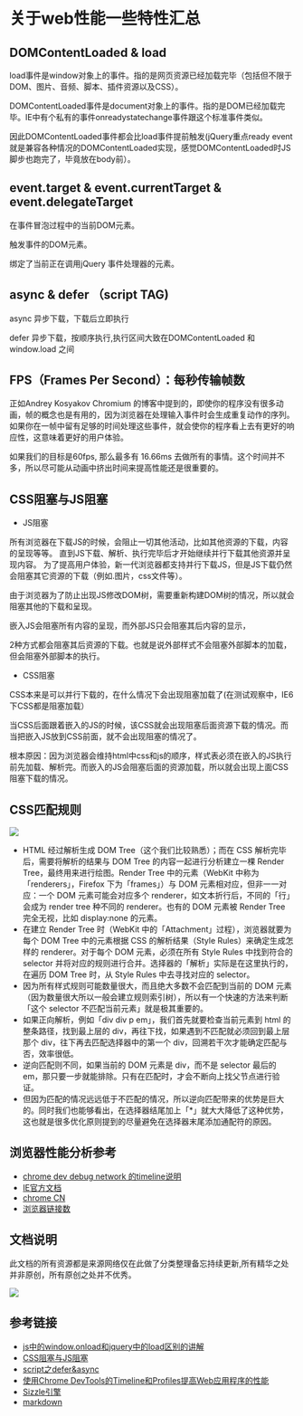 # 关于web性能一些特性汇总

## DOMContentLoaded & load

load事件是window对象上的事件。指的是网页资源已经加载完毕（包括但不限于DOM、图片、音频、脚本、插件资源以及CSS）。

DOMContentLoaded事件是document对象上的事件。指的是DOM已经加载完毕。IE中有个私有的事件onreadystatechange事件跟这个标准事件类似。

因此DOMContentLoaded事件都会比load事件提前触发(jQuery重点ready event 就是兼容各种情况的DOMContentLoaded实现，感觉DOMContentLoaded时JS脚步也跑完了，毕竟放在body前）。

## event.target & event.currentTarget & event.delegateTarget

  在事件冒泡过程中的当前DOM元素。

  触发事件的DOM元素。

  绑定了当前正在调用jQuery 事件处理器的元素。

## async & defer （script TAG)
  async 异步下载，下载后立即执行

  defer 异步下载，按顺序执行,执行区间大致在DOMContentLoaded 和window.load 之间

## FPS（Frames Per Second）：每秒传输帧数
正如Andrey Kosyakov Chromium 的博客中提到的，即使你的程序没有很多动画，帧的概念也是有用的，因为浏览器在处理输入事件时会生成重复动作的序列。如果你在一帧中留有足够的时间处理这些事件，就会使你的程序看上去有更好的响应性，这意味着更好的用户体验。

如果我们的目标是60fps, 那么最多有 16.66ms 去做所有的事情。这个时间并不多，所以尽可能从动画中挤出时间来提高性能还是很重要的。
## CSS阻塞与JS阻塞
- JS阻塞

所有浏览器在下载JS的时候，会阻止一切其他活动，比如其他资源的下载，内容的呈现等等。
直到JS下载、解析、执行完毕后才开始继续并行下载其他资源并呈现内容。
为了提高用户体验，新一代浏览器都支持并行下载JS，但是JS下载仍然会阻塞其它资源的下载（例如.图片，css文件等）。

由于浏览器为了防止出现JS修改DOM树，需要重新构建DOM树的情况，所以就会阻塞其他的下载和呈现。

嵌入JS会阻塞所有内容的呈现，而外部JS只会阻塞其后内容的显示，

2种方式都会阻塞其后资源的下载。也就是说外部样式不会阻塞外部脚本的加载，但会阻塞外部脚本的执行。

 

 

- CSS阻塞

CSS本来是可以并行下载的，在什么情况下会出现阻塞加载了(在测试观察中，IE6下CSS都是阻塞加载）

当CSS后面跟着嵌入的JS的时候，该CSS就会出现阻塞后面资源下载的情况。而当把嵌入JS放到CSS前面，就不会出现阻塞的情况了。

根本原因：因为浏览器会维持html中css和js的顺序，样式表必须在嵌入的JS执行前先加载、解析完。而嵌入的JS会阻塞后面的资源加载，所以就会出现上面CSS阻塞下载的情况。
## CSS匹配规则
![](http://p3.zhimg.com/b2/b7/b2b7c07bd7f5af231cdeaa0c3804a686_m.jpg?_=3300797)
- HTML 经过解析生成 DOM Tree（这个我们比较熟悉）；而在 CSS 解析完毕后，需要将解析的结果与 DOM Tree 的内容一起进行分析建立一棵 Render Tree，最终用来进行绘图。Render Tree 中的元素（WebKit 中称为「renderers」，Firefox 下为「frames」）与 DOM 元素相对应，但非一一对应：一个 DOM 元素可能会对应多个 renderer，如文本折行后，不同的「行」会成为 render tree 种不同的 renderer。也有的 DOM 元素被 Render Tree 完全无视，比如 display:none 的元素。
- 在建立 Render Tree 时（WebKit 中的「Attachment」过程），浏览器就要为每个 DOM Tree 中的元素根据 CSS 的解析结果（Style Rules）来确定生成怎样的 renderer。对于每个 DOM 元素，必须在所有 Style Rules 中找到符合的 selector 并将对应的规则进行合并。选择器的「解析」实际是在这里执行的，在遍历 DOM Tree 时，从 Style Rules 中去寻找对应的 selector。
- 因为所有样式规则可能数量很大，而且绝大多数不会匹配到当前的 DOM 元素（因为数量很大所以一般会建立规则索引树），所以有一个快速的方法来判断「这个 selector 不匹配当前元素」就是极其重要的。
- 如果正向解析，例如「div div p em」，我们首先就要检查当前元素到 html 的整条路径，找到最上层的 div，再往下找，如果遇到不匹配就必须回到最上层那个 div，往下再去匹配选择器中的第一个 div，回溯若干次才能确定匹配与否，效率很低。
- 逆向匹配则不同，如果当前的 DOM 元素是 div，而不是 selector 最后的 em，那只要一步就能排除。只有在匹配时，才会不断向上找父节点进行验证。
- 但因为匹配的情况远远低于不匹配的情况，所以逆向匹配带来的优势是巨大的。同时我们也能够看出，在选择器结尾加上「*」就大大降低了这种优势，这也就是很多优化原则提到的尽量避免在选择器末尾添加通配符的原因。

## 浏览器性能分析参考
- [chrome dev debug network 的timeline说明](http://www.cnblogs.com/yjf512/p/3668877.html)
- [IE官方文档](https://msdn.microsoft.com/zh-cn/library/gg130952(v=vs.85).aspx)
- [chrome CN](https://github.com/zhangyaowu/CN-Chrome-DevTools)
- [浏览器链接数](http://smilejay.com/2013/01/max-concurrent-connections/)

##  文档说明
 此文档的所有资源都是来源网络仅在此做了分类整理备忘持续更新,所有精华之处并非原创，所有原创之处并不优秀。

 ![](http://img.bbs.csdn.net/upload/201609/08/1473308168_167070.png)
 

## 参考链接
- <a href="http://blog.csdn.net/lizhao1226/article/details/6321185">js中的window.onload和jquery中的load区别的讲解</a>
- <a href="http://www.cnblogs.com/hgonlywj/p/4857151.html">CSS阻塞与JS阻塞</a>
- <a href="http://www.cnblogs.com/AndyWithPassion/archive/2011/09/03/2165441.html">script之defer&async</a>
- <a href="http://www.oschina.net/translate/performance-optimisation-with-timeline-profiles">使用Chrome DevTools的Timeline和Profiles提高Web应用程序的性能</a>
- <a href="http://www.cnblogs.com/aaronjs/p/3300797.html">Sizzle引擎</a>
- [markdown](http://wowubuntu.com/markdown/)


  